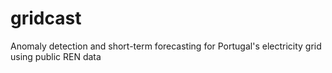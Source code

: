 # gridcast
Anomaly detection and short-term forecasting for Portugal's electricity grid using public REN data
